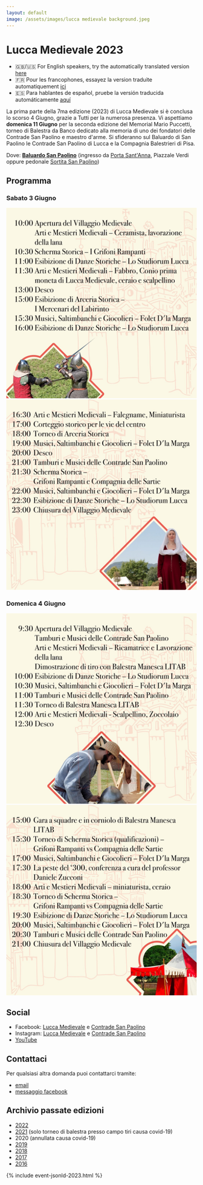 ```yaml
---
layout: default
image: /assets/images/lucca medievale background.jpeg
---
```

# Lucca Medievale 2023

* 🇬🇧/🇺🇸 For English speakers, try the automatically translated version [here](https://luccamedievale-it.translate.goog/?_x_tr_sl=it&_x_tr_tl=en&_x_tr_hl=en-US&_x_tr_pto=wapp)
* 🇫🇷 Pour les francophones, essayez la version traduite automatiquement [ici](https://luccamedievale-it.translate.goog/?_x_tr_sl=it&_x_tr_tl=fr&_x_tr_hl=en-US&_x_tr_pto=wapp)
* 🇪🇸 Para hablantes de español, pruebe la versión traducida automáticamente [aquí](https://luccamedievale-it.translate.goog/?_x_tr_sl=it&_x_tr_tl=es&_x_tr_hl=en-US&_x_tr_pto=wapp)

La prima parte della 7ma edizione (2023) di Lucca Medievale si è conclusa lo scorso 4 Giugno, grazie a Tutti per la numerosa presenza.
Vi aspettiamo **domenica 11 Giugno** per la seconda edizione del Memorial Mario Puccetti, torneo di Balestra da Banco dedicato alla memoria di uno dei fondatori delle Contrade San Paolino e maestro d'arme.
Si sfideranno sul Baluardo di San Paolino le Contrade San Paolino di Lucca e la Compagnia Balestrieri di Pisa.

Dove: [**Baluardo San Paolino**](https://goo.gl/maps/6ytTUxrdXRfRdcxa9) (ingresso da [Porta Sant'Anna](https://goo.gl/maps/hTwRTSi9H1tRyA6V8), Piazzale Verdi oppure pedonale [Sortita San Paolino](https://goo.gl/maps/w5AGU55QRmLh17jx8))

## Programma

### Sabato 3 Giugno

![Lucca medievale 2024 programma sabato mattina](/assets/images/2023/lm23sab1.jpg)
![Lucca medievale 2024 programma sabato pomeriggio](/assets/images/2023/lm23sab2.jpg)

### Domenica 4 Giugno

![Lucca medievale 2024 programma domenica mattina](/assets/images/2023/lm23dom1.jpg)
![Lucca medievale 2024 programma domenica pomeriggio](/assets/images/2023/lm23dom2.jpg)

## Social

* Facebook: [Lucca Medievale](https://www.facebook.com/luccamedievale/) e [Contrade San Paolino](https://www.facebook.com/consanpaolino)
* Instagram: [Lucca Medievale](https://www.instagram.com/luccamedievale/) e [Contrade San Paolino](https://www.instagram.com/consanpaolino/)
* [YouTube](https://www.youtube.com/playlist?list=PLGmFjg-_N7COfovMy0z5-9uYcLXp1Tec-)

## Contattaci

Per qualsiasi altra domanda puoi contattarci tramite:

* [email](mailto:luccamedievale@consanpaolino.org)
* [messaggio facebook](https://www.facebook.com/luccamedievale/)

## Archivio passate edizioni

* [2022](2022.md)
* [2021](2021.md) (solo torneo di balestra presso campo tiri causa covid-19)
* 2020 (annullata causa covid-19)
* [2019](2019.md)
* [2018](2018.md)
* [2017](2017.md)
* [2016](2016.md)

{% include event-jsonld-2023.html %}
